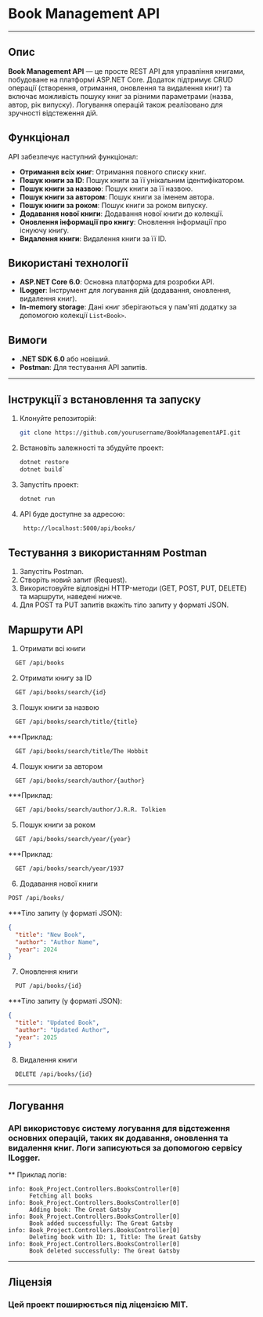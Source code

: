 # Book Management API
____
## Опис

**Book Management API** — це просте REST API для управління книгами, побудоване на платформі ASP.NET Core. Додаток підтримує CRUD операції (створення, отримання, оновлення та видалення книг) та включає можливість пошуку книг за різними параметрами (назва, автор, рік випуску). Логування операцій також реалізовано для зручності відстеження дій.

## Функціонал

API забезпечує наступний функціонал:
- **Отримання всіх книг**: Отримання повного списку книг.
- **Пошук книги за ID**: Пошук книги за її унікальним ідентифікатором.
- **Пошук книги за назвою**: Пошук книги за її назвою.
- **Пошук книги за автором**: Пошук книги за іменем автора.
- **Пошук книги за роком**: Пошук книги за роком випуску.
- **Додавання нової книги**: Додавання нової книги до колекції.
- **Оновлення інформації про книгу**: Оновлення інформації про існуючу книгу.
- **Видалення книги**: Видалення книги за її ID.

## Використані технології

- **ASP.NET Core 6.0**: Основна платформа для розробки API.
- **ILogger**: Інструмент для логування дій (додавання, оновлення, видалення книг).
- **In-memory storage**: Дані книг зберігаються у пам'яті додатку за допомогою колекції `List<Book>`.

## Вимоги

- **.NET SDK 6.0** або новіший.
- **Postman**: Для тестування API запитів.
____

## Інструкції з встановлення та запуску

1. Клонуйте репозиторій:
   ```bash
   git clone https://github.com/yourusername/BookManagementAPI.git
2. Встановіть залежності та збудуйте проект:
   ```bash
   dotnet restore
   dotnet build`
3. Запустіть проект:
   ```bash
   dotnet run
4. API буде доступне за адресою:
   ```bash
    http://localhost:5000/api/books/
   
## Тестування з використанням Postman
1. Запустіть Postman.
2. Створіть новий запит (Request).
3. Використовуйте відповідні HTTP-методи (GET, POST, PUT, DELETE) та маршрути, наведені нижче.
4. Для POST та PUT запитів вкажіть тіло запиту у форматі JSON.

## Маршрути API
1. Отримати всі книги
  ```bash
    GET /api/books
  ```
2. Отримати книгу за ID
  ```bash
    GET /api/books/search/{id}
  ```
3. Пошук книги за назвою
  ```bash
    GET /api/books/search/title/{title}
  ```
***Приклад:
  ```bash
    GET /api/books/search/title/The Hobbit
  ```
4. Пошук книги за автором
  ```bash
    GET /api/books/search/author/{author}
  ```
***Приклад:
  ```bash
    GET /api/books/search/author/J.R.R. Tolkien
  ```

5. Пошук книги за роком
  ```bash
    GET /api/books/search/year/{year}
  ```
***Приклад:
  ```bash
    GET /api/books/search/year/1937
  ```
6. Додавання нової книги
  ```bash
  POST /api/books/
  ```
***Тіло запиту (у форматі JSON):
  ```json
  {
    "title": "New Book",
    "author": "Author Name",
    "year": 2024
  }
  ```
7. Оновлення книги
  ```bash
    PUT /api/books/{id}
  ```
***Тіло запиту (у форматі JSON):
  ```json
  {
    "title": "Updated Book",
    "author": "Updated Author",
    "year": 2025
  }
  ```
8. Видалення книги
  ```bash
    DELETE /api/books/{id}
  ```
___
## Логування
### API використовує систему логування для відстеження основних операцій, таких як додавання, оновлення та видалення книг. Логи записуються за допомогою сервісу ILogger.
** Приклад логів:
  ```plaintext
  info: Book_Project.Controllers.BooksController[0]
        Fetching all books
  info: Book_Project.Controllers.BooksController[0]
        Adding book: The Great Gatsby
  info: Book_Project.Controllers.BooksController[0]
        Book added successfully: The Great Gatsby
  info: Book_Project.Controllers.BooksController[0]
        Deleting book with ID: 1, Title: The Great Gatsby
  info: Book_Project.Controllers.BooksController[0]
        Book deleted successfully: The Great Gatsby
  ```
___
## Ліцензія
### Цей проект поширюється під ліцензією MIT.



